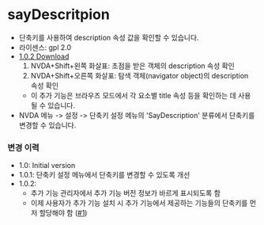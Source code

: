 <html lang="ko">

# sayDescritpion #

- 단축키를 사용하여 description 속성 값을 확인할 수 있습니다.
- 라이센스: gpl 2.0
- [1.0.2 Download](https://github.com/dnz3d4c/sayDescription/releases/download/1.0.2/sayDescription-1.0.2.nvda-addon)
  1. NVDA+Shift+왼쪽 화살표: 초점을 받은 객체의 description 속성 확인
  2. NVDA+Shift+오른쪽 화살표: 탐색 객체(navigator object)의 description 속성 확인
  - 이 추가 기능은 브라우즈 모드에서 각 요소별 title 속성 등을 확인하는 데 사용될 수 있습니다.
- NVDA 메뉴 -> 설정 -> 단축키 설정 메뉴의 'SayDescription' 분류에서 단축키를 변경할 수 있습니다.

### 변경 이력 ###
- 1.0: Initial version
- 1.0.1: 단축키 설정 메뉴에서 단축키를 변경할 수 있도록 개선
- 1.0.2:
	- 추가 기능 관리자에서 추가 기능 버전 정보가 바르게 표시되도록 함
	- 이제 사용자가 추가 기능 설치 시 추가 기능에서 제공하는 기능들의 단축키를 먼저 할당해야 함 ([#1](https://github.com/dnz3d4c/sayDescription/issues/1))